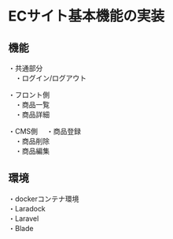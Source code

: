# ECサイト基本機能の実装

## 機能
・共通部分<br>
　・ログイン/ログアウト<br>

・フロント側<br>
　・商品一覧<br>
　・商品詳細<br>

・CMS側
　・商品登録<br>
　・商品削除<br>
　・商品編集<br>

## 環境
・dockerコンテナ環境<br>
・Laradock<br>
・Laravel<br>
・Blade<br>
